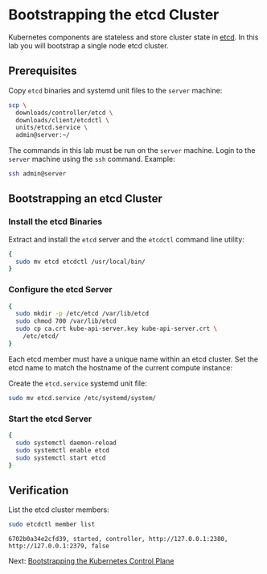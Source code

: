 # Bootstrapping the etcd Cluster

Kubernetes components are stateless and store cluster state in [etcd](https://github.com/etcd-io/etcd). In this lab you will bootstrap a single node etcd cluster.

## Prerequisites

Copy `etcd` binaries and systemd unit files to the `server` machine:

```bash
scp \
  downloads/controller/etcd \
  downloads/client/etcdctl \
  units/etcd.service \
  admin@server:~/
```

The commands in this lab must be run on the `server` machine. Login to the `server` machine using the `ssh` command. Example:

```bash
ssh admin@server
```

## Bootstrapping an etcd Cluster

### Install the etcd Binaries

Extract and install the `etcd` server and the `etcdctl` command line utility:

```bash
{
  sudo mv etcd etcdctl /usr/local/bin/
}
```

### Configure the etcd Server

```bash
{
  sudo mkdir -p /etc/etcd /var/lib/etcd
  sudo chmod 700 /var/lib/etcd
  sudo cp ca.crt kube-api-server.key kube-api-server.crt \
    /etc/etcd/
}
```

Each etcd member must have a unique name within an etcd cluster. Set the etcd name to match the hostname of the current compute instance:

Create the `etcd.service` systemd unit file:

```bash
sudo mv etcd.service /etc/systemd/system/
```

### Start the etcd Server

```bash
{
  sudo systemctl daemon-reload
  sudo systemctl enable etcd
  sudo systemctl start etcd
}
```

## Verification

List the etcd cluster members:

```bash
sudo etcdctl member list
```

```text
6702b0a34e2cfd39, started, controller, http://127.0.0.1:2380, http://127.0.0.1:2379, false
```

Next: [Bootstrapping the Kubernetes Control Plane](08-bootstrapping-kubernetes-controllers.md)
